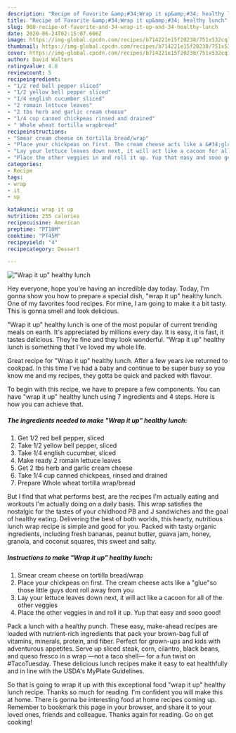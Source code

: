 ```yaml
---
description: "Recipe of Favorite &amp;#34;Wrap it up&amp;#34; healthy lunch"
title: "Recipe of Favorite &amp;#34;Wrap it up&amp;#34; healthy lunch"
slug: 908-recipe-of-favorite-and-34-wrap-it-up-and-34-healthy-lunch
date: 2020-06-24T02:15:07.606Z
image: https://img-global.cpcdn.com/recipes/b714221e15f20230/751x532cq70/wrap-it-up-healthy-lunch-recipe-main-photo.jpg
thumbnail: https://img-global.cpcdn.com/recipes/b714221e15f20230/751x532cq70/wrap-it-up-healthy-lunch-recipe-main-photo.jpg
cover: https://img-global.cpcdn.com/recipes/b714221e15f20230/751x532cq70/wrap-it-up-healthy-lunch-recipe-main-photo.jpg
author: David Walters
ratingvalue: 4.8
reviewcount: 5
recipeingredient:
- "1/2 red bell pepper sliced"
- "1/2 yellow bell pepper sliced"
- "1/4 english cucumber sliced"
- "2 romain lettuce leaves"
- "2 tbs herb and garlic cream cheese"
- "1/4 cup canned chickpeas rinsed and drained"
- " Whole wheat tortilla wrapbread"
recipeinstructions:
- "Smear cream cheese on tortilla bread/wrap"
- "Place your chickpeas on first. The cream cheese acts like a &#34;glue&#34;so those little guys dont roll away from you"
- "Lay your lettuce leaves down next, it will act like a cacoon for all of the other veggies"
- "Place the other veggies in and roll it up. Yup that easy and sooo good!"
categories:
- Recipe
tags:
- wrap
- it
- up

katakunci: wrap it up 
nutrition: 255 calories
recipecuisine: American
preptime: "PT10M"
cooktime: "PT45M"
recipeyield: "4"
recipecategory: Dessert

---
```



![&#34;Wrap it up&#34; healthy lunch](https://img-global.cpcdn.com/recipes/b714221e15f20230/751x532cq70/wrap-it-up-healthy-lunch-recipe-main-photo.jpg)

Hey everyone, hope you're having an incredible day today. Today, I'm gonna show you how to prepare a special dish, &#34;wrap it up&#34; healthy lunch. One of my favorites food recipes. For mine, I am going to make it a bit tasty. This is gonna smell and look delicious.

&#34;Wrap it up&#34; healthy lunch is one of the most popular of current trending meals on earth. It's appreciated by millions every day. It is easy, it is fast, it tastes delicious. They're fine and they look wonderful. &#34;Wrap it up&#34; healthy lunch is something that I've loved my whole life.

Great recipe for &#34;Wrap it up&#34; healthy lunch. After a few years ive returned to cookpad. In this time I&#39;ve had a baby and continue to be super busy so you know me and my recipes, they gotta be quick and packed with flavour.


To begin with this recipe, we have to prepare a few components. You can have &#34;wrap it up&#34; healthy lunch using 7 ingredients and 4 steps. Here is how you can achieve that.

<!--inarticleads1-->

##### The ingredients needed to make &#34;Wrap it up&#34; healthy lunch:

1. Get 1/2 red bell pepper, sliced
1. Take 1/2 yellow bell pepper, sliced
1. Take 1/4 english cucumber, sliced
1. Make ready 2 romain lettuce leaves
1. Get 2 tbs herb and garlic cream cheese
1. Take 1/4 cup canned chickpeas, rinsed and drained
1. Prepare  Whole wheat tortilla wrap/bread


But I find that what performs best, are the recipes I&#39;m actually eating and workouts I&#39;m actually doing on a daily basis. This wrap satisfies the nostalgic for the tastes of your childhood PB and J sandwiches and the goal of healthy eating. Delivering the best of both worlds, this hearty, nutritious lunch wrap recipe is simple and good for you. Packed with tasty organic ingredients, including fresh bananas, peanut butter, guava jam, honey, granola, and coconut squares, this sweet and salty. 

<!--inarticleads2-->

##### Instructions to make &#34;Wrap it up&#34; healthy lunch:

1. Smear cream cheese on tortilla bread/wrap
1. Place your chickpeas on first. The cream cheese acts like a &#34;glue&#34;so those little guys dont roll away from you
1. Lay your lettuce leaves down next, it will act like a cacoon for all of the other veggies
1. Place the other veggies in and roll it up. Yup that easy and sooo good!


Pack a lunch with a healthy punch. These easy, make-ahead recipes are loaded with nutrient-rich ingredients that pack your brown-bag full of vitamins, minerals, protein, and fiber. Perfect for grown-ups and kids with adventurous appetites. Serve up sliced steak, corn, cilantro, black beans, and queso fresco in a wrap —not a taco shell— for a fun twist on #TacoTuesday. These delicious lunch recipes make it easy to eat healthfully and in line with the USDA&#39;s MyPlate Guidelines. 

So that is going to wrap it up with this exceptional food &#34;wrap it up&#34; healthy lunch recipe. Thanks so much for reading. I'm confident you will make this at home. There is gonna be interesting food at home recipes coming up. Remember to bookmark this page in your browser, and share it to your loved ones, friends and colleague. Thanks again for reading. Go on get cooking!
